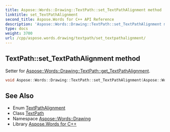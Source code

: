 ```yaml
---
title: Aspose::Words::Drawing::TextPath::set_TextPathAlignment method
linktitle: set_TextPathAlignment
second_title: Aspose.Words for C++ API Reference
description: 'Aspose::Words::Drawing::TextPath::set_TextPathAlignment method. Setter for Aspose::Words::Drawing::TextPath::get_TextPathAlignment in C++.'
type: docs
weight: 3700
url: /cpp/aspose.words.drawing/textpath/set_textpathalignment/
---
```

## TextPath::set_TextPathAlignment method


Setter for [Aspose::Words::Drawing::TextPath::get_TextPathAlignment](../get_textpathalignment/).

```cpp
void Aspose::Words::Drawing::TextPath::set_TextPathAlignment(Aspose::Words::Drawing::TextPathAlignment value)
```

## See Also

* Enum [TextPathAlignment](../../textpathalignment/)
* Class [TextPath](../)
* Namespace [Aspose::Words::Drawing](../../)
* Library [Aspose.Words for C++](../../../)
